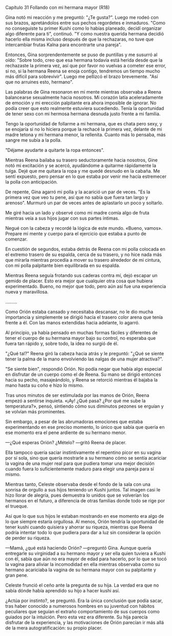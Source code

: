 
Capítulo 31 Follando con mi hermana mayor (R18)

Gina notó mi reacción y me preguntó: "¿Te gusta?". Luego me rodeó con sus brazos, apretándolos entre sus pechos regordetes e inmaduros. "Como no conseguiste tu primer Kushi como lo habías planeado, decidí organizar algo diferente para ti", continuó. "Y como nuestra querida hermana decidió hacerlo ella misma incluso después de que la rechazaras, no tuve que intercambiar frutas Kalna para encontrarte una pareja".

Entonces, Gina sorprendentemente se puso de puntillas y me susurró al oído: "Sobre todo, creo que esa hermana todavía está herida desde que la rechazaste la primera vez, así que por favor no vuelvas a cometer ese error, si no, si la hermana Reena se enoja contigo, tendremos un tiempo mucho más difícil para sobrevivir". Luego me pellizcó el brazo brevemente. "Así que no arruines esto, hermano".

Las palabras de Gina resonaron en mi mente mientras observaba a Reena balancearse sexualmente hacia nosotros. Mi corazón latía aceleradamente de emoción y mi erección palpitante era ahora imposible de ignorar. No podía creer que esto realmente estuviera sucediendo. Tenía la oportunidad de tener sexo con mi hermosa hermana desnuda justo frente a mi familia.

Tengo la oportunidad de follarme a mi hermana, que es chata pero sexy, y se enojaría si no lo hiciera porque la rechacé la primera vez, delante de mi madre tetona y mi hermana menor, la rellenita. Cuanto más lo pensaba, más sangre me subía a la polla.

"Déjame ayudarte a quitarte la ropa entonces".

Mientras Reena bailaba su trasero seductoramente hacia nosotros, Gine notó mi excitación y se acercó, ayudándome a quitarme rápidamente la tulga. Dejé que me quitara la ropa y me quedé desnudo en la cabaña. Me sentí expuesto, pero pensar en lo que estaba por venir me hacía estremecer la polla con anticipación.

De repente, Gina agarró mi polla y la acarició un par de veces. "Es la primera vez que veo tu pene, así que no sabía que fuera tan largo y arenoso". Murmuró un par de veces antes de aplastarlo un poco y soltarlo.

Me giré hacia un lado y observé como mi madre comía algo de fruta mientras veía a sus hijos jugar con sus partes íntimas.

Negué con la cabeza y recordé la lógica de este mundo. «Bueno, vamos». Prepare mi mente y cuerpo para el ejercicio que estaba a punto de comenzar.

En cuestión de segundos, estaba detrás de Reena con mi polla colocada en el extremo trasero de su espalda, cerca de su trasero, y no hice nada más que mirarla mientras procedía a mover su trasero alrededor de mi cintura, con mi polla palpitante bien equilibrada en su espalda.

Mientras Reena seguía frotando sus caderas contra mí, dejó escapar un gemido de placer. Esto era mejor que cualquier otra cosa que hubiera experimentado. Bueno, no mejor que todo, pero aún así fue una experiencia nueva y maravillosa.

…......

Como Orión estaba cansado y necesitaba descansar, no le dio mucha importancia y simplemente se dirigió hacia el trasero color arena que tenía frente a él. Con las manos extendidas hacia adelante, lo agarró.

Al principio, ya había pensado en muchas formas fáciles y diferentes de tener el cuerpo de su hermana mayor bajo su control, no esperaba que fuera tan rápido y, sobre todo, la idea no surgió de él.

"¿Qué tal?" Reena giró la cabeza hacia atrás y le preguntó: "¿Qué se siente tener la palma de la mano envolviendo las nalgas de una mujer atractiva?".

"Se siente bien", respondió Orión. No podía negar que había algo especial en disfrutar de un cuerpo como el de Reena. Su mano se dirigió entonces hacia su pecho, masajeándolo, y Reena se retorció mientras él bajaba la mano hasta su coño e hizo lo mismo.

Tras unos minutos de ser estimulada por las manos de Orión, Reena empezó a sentirse inquieta. «¡Ay! ¿Qué pasa? ¿Por qué me sube la temperatura?», pensó, sintiendo cómo sus diminutos pezones se erguían y se volvían más prominentes.

Sin embargo, a pesar de las abrumadoras emociones que estaba experimentando en ese preciso momento, lo único que sabía que quería en ese momento era el pene ardiente de su hermano menor.

—¿Qué esperas Orión? ¿Mételo? —gritó Reena de placer.

Ella tampoco quería saciar instintivamente el repentino picor en su vagina por sí sola, sino que quería mostrarle a su hermano cómo se sentía acariciar la vagina de una mujer real para que pudiera tomar una mejor decisión cuando fuera lo suficientemente maduro para elegir una pareja para sí mismo.

Mientras tanto, Celeste observaba desde el fondo de la sala con una sonrisa de orgullo a sus hijos teniendo un Kushi juntos. Tal imagen casi le hizo llorar de alegría, pues demuestra lo unidos que se volverían los hermanos en el futuro, a diferencia de otras familias donde todo se rige por el trueque.

Así que lo que sus hijos le estaban mostrando en ese momento era algo de lo que siempre estaría orgullosa. Al menos, Orión tendría la oportunidad de tener kushi cuando quisiera y ahorrar su riqueza, mientras que Reena podría intentar todo lo que pudiera para dar a luz sin considerar la opción de perder su riqueza.

—Mamá, ¿qué está haciendo Orión? —preguntó Gina. Aunque quería entregarle su virginidad a su hermano mayor y ser ella quien tuviera a Kushi con él, sabía que aún no era mayor de edad para hacerlo, por lo que se tocó la vagina para aliviar la incomodidad en ella mientras observaba como su hermano acariciaba la vagina de su hermana mayor con su palpitante y gran pene.

Celeste frunció el ceño ante la pregunta de su hija. La verdad era que no sabía dónde había aprendido su hijo a hacer kushi así.

¿Actúa por instinto?, se preguntó. Era la única conclusión que podía sacar, tras haber conocido a numerosos hombres en su juventud con hábitos peculiares que seguían el extraño comportamiento de sus cuerpos como guiados por la intuición. Pero esta vez era diferente. Su hija parecía disfrutar de la experiencia, y las motivaciones de Orión parecían ir más allá de la mera autogratificación: su propio placer.
